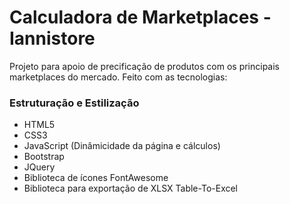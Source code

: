# Calculadora de Marketplaces - Iannistore
<p>Projeto para apoio de precificação de produtos com os principais marketplaces do mercado. Feito com as tecnologias: </p>

### Estruturação e Estilização
- HTML5
- CSS3
- JavaScript (Dinâmicidade da página e cálculos)
- Bootstrap
- JQuery
- Biblioteca de ícones FontAwesome
- Biblioteca para exportação de XLSX Table-To-Excel
  </br>
